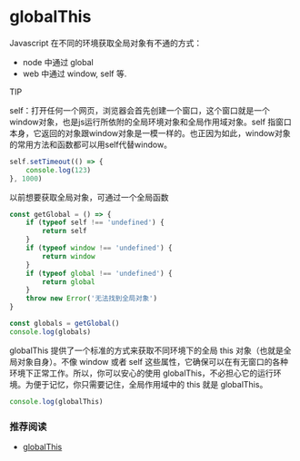 # globalThis

Javascript 在不同的环境获取全局对象有不通的方式：

- node 中通过 global
- web 中通过 window, self 等.

TIP

self：打开任何一个网页，浏览器会首先创建一个窗口，这个窗口就是一个window对象，也是js运行所依附的全局环境对象和全局作用域对象。self 指窗口本身，它返回的对象跟window对象是一模一样的。也正因为如此，window对象的常用方法和函数都可以用self代替window。

```js
self.setTimeout(() => {
    console.log(123)
}, 1000)
```

以前想要获取全局对象，可通过一个全局函数

```js
const getGlobal = () => {
    if (typeof self !== 'undefined') {
        return self
    }
    if (typeof window !== 'undefined') {
        return window
    }
    if (typeof global !== 'undefined') {
        return global
    }
    throw new Error('无法找到全局对象')
}

const globals = getGlobal()
console.log(globals)
```

globalThis 提供了一个标准的方式来获取不同环境下的全局 this 对象（也就是全局对象自身）。不像 window 或者 self 这些属性，它确保可以在有无窗口的各种环境下正常工作。所以，你可以安心的使用 globalThis，不必担心它的运行环境。为便于记忆，你只需要记住，全局作用域中的 this 就是 globalThis。

```js
console.log(globalThis)
```

### 推荐阅读

- [globalThis](https://developer.mozilla.org/zh-CN/docs/Web/JavaScript/Reference/Global_Objects/globalThis)